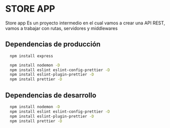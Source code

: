 # STORE APP

Store app Es un proyecto intermedio en el cual vamos a crear una API REST, vamos a trabajar con rutas, servidores y middlewares

## Dependencias de producción

```bash
  npm install express
```

```bash
  npm install nodemon -D
  npm install eslint eslint-config-prettier -D
  npm install eslint-plugin-prettier -D
  npm install prettier -D
```

## Dependencias de desarrollo

```bash
  npm install nodemon -D
  npm install eslint eslint-config-prettier -D
  npm install eslint-plugin-prettier -D
  npm install prettier -D
```

